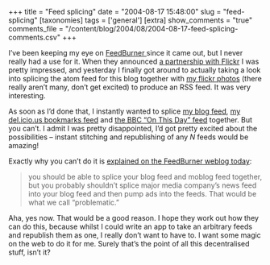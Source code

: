 +++
title = "Feed splicing"
date = "2004-08-17 15:48:00"
slug = "feed-splicing"
[taxonomies]
tags = ['general']
[extra]
show_comments = "true"
comments_file = "/content/blog/2004/08/2004-08-17-feed-splicing-comments.csv"
+++

I’ve been keeping my eye on [FeedBurner ](http://feedburner.com/ "Apparently, it is now one word. GoFigure.")since it came out, but I never really had a use for it. When they announced [a partnership with Flickr](http://www.burningdoor.com/feedburner/announce/feedburner_flickr_release_20040714.html) I was pretty impressed, and yesterday I finally got around to actually taking a look into splicing the atom feed for this blog together with [my flickr photos](http://flickr.com/photos/pip) (there really aren’t many, don’t get excited) to produce an RSS feed. It was very interesting.

As soon as I’d done that, I instantly wanted to splice [my blog feed](http://philwilson.org/blog/atom.xml), [my del.icio.us bookmarks feed](http://del.icio.us/rss/pip) and [the BBC “On This Day” feed](http://news.bbc.co.uk/rss/on_this_day/front_page/rss091.xml) together. But you can’t. I admit I was pretty disappointed, I’d got pretty excited about the possibilities – instant stitching and republishing of any *N* feeds would be amazing!

Exactly why you can’t do it is [explained on the FeedBurner weblog today](http://www.burningdoor.com/feedburner/archives/000695.html):

> you should be able to splice your blog feed and moblog feed together, but you probably shouldn’t splice major media company’s news feed into your blog feed and then pump ads into the feeds. That would be what we call “problematic.”

Aha, yes now. That would be a good reason. I hope they work out how they can do this, because whilst I could write an app to take an arbitrary feeds and republish them as one, I really don’t want to have to. I want some magic on the web to do it for me. Surely that’s the point of all this decentralised stuff, isn’t it?
